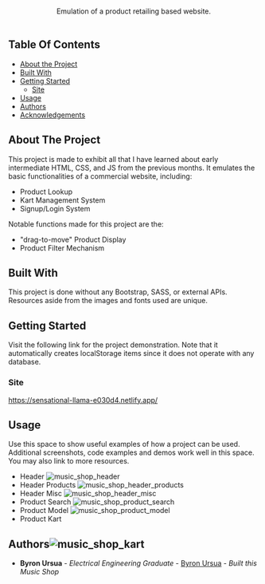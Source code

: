 <br/>
<p align="center" text-align="center">
  <p align="center">
    Emulation of a product retailing based website.
    <br/>
    <br/>
  </p>
</p>



## Table Of Contents

* [About the Project](#about-the-project)
* [Built With](#built-with)
* [Getting Started](#getting-started)
  * [Site](#site)
* [Usage](#usage)
* [Authors](#authors)
* [Acknowledgements](#acknowledgements)

## About The Project

This project is made to exhibit all that I have learned about early intermediate HTML, CSS, and JS from the previous months. It emulates the basic functionalities of a commercial website, including:

* Product Lookup
* Kart Management System
* Signup/Login System

Notable functions made for this project are the:
* "drag-to-move" Product Display
* Product Filter Mechanism

## Built With

This project is done without any Bootstrap, SASS, or external APIs. Resources aside from the images and fonts used are unique.

## Getting Started

Visit the following link for the project demonstration. Note that it automatically creates localStorage items since it does not operate with any database.

### Site

https://sensational-llama-e030d4.netlify.app/

## Usage

Use this space to show useful examples of how a project can be used. Additional screenshots, code examples and demos work well in this space. You may also link to more resources.

* Header
![music_shop_header](https://user-images.githubusercontent.com/79783779/222045042-722cd4c4-c93d-44a4-97e0-f78397d4493d.png)
* Header Products
![music_shop_header_products](https://user-images.githubusercontent.com/79783779/222045825-a8ba72fa-bf99-407a-8f50-ec7f798cdd80.png)
* Header Misc
![music_shop_header_misc](https://user-images.githubusercontent.com/79783779/222045861-16a5dd64-bfc6-4b4a-bcca-26daa9a3ac48.png)
* Product Search
![music_shop_product_search](https://user-images.githubusercontent.com/79783779/222045905-75aba40d-4476-4bf4-a2d0-6a6de1ea9aec.png)
* Product Model
![music_shop_product_model](https://user-images.githubusercontent.com/79783779/222045938-d41af3c3-5cea-4b11-a730-b02c4ff360d9.png)
* Product Kart
## Authors![music_shop_kart](https://user-images.githubusercontent.com/79783779/222045970-1a4f675f-17e1-42f5-9f7d-b4afd393d7ad.png)

* **Byron Ursua** - *Electrical Engineering Graduate* - [Byron Ursua](https://github.com/noidontyesidont) - *Built this Music Shop*
